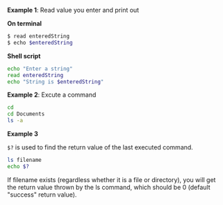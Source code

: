 **Example 1**: Read value you enter and print out

**On terminal**

```bash
$ read enteredString
$ echo $enteredString
```

**Shell script**

```sh
echo "Enter a string"
read enteredString
echo "String is $enteredString"
```

**Example 2**: Excute a command

```sh
cd
cd Documents
ls -a
```

**Example 3**

``$?`` is used to find the return value of the last executed command. 

```sh
ls filename
echo $?
```

If filename exists (regardless whether it is a file or directory), you will get the return value thrown by the ls command, which should be 0 (default "success" return value).